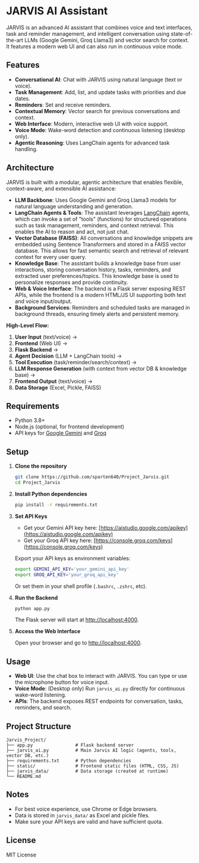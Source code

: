 # JARVIS AI Assistant

JARVIS is an advanced AI assistant that combines voice and text interfaces, task and reminder management, and intelligent conversation using state-of-the-art LLMs (Google Gemini, Groq Llama3) and vector search for context. It features a modern web UI and can also run in continuous voice mode.

## Features

- **Conversational AI**: Chat with JARVIS using natural language (text or voice).
- **Task Management**: Add, list, and update tasks with priorities and due dates.
- **Reminders**: Set and receive reminders.
- **Contextual Memory**: Vector search for previous conversations and context.
- **Web Interface**: Modern, interactive web UI with voice support.
- **Voice Mode**: Wake-word detection and continuous listening (desktop only).
- **Agentic Reasoning**: Uses LangChain agents for advanced task handling.

## Architecture

JARVIS is built with a modular, agentic architecture that enables flexible, context-aware, and extensible AI assistance:

- **LLM Backbone**: Uses Google Gemini and Groq Llama3 models for natural language understanding and generation.
- **LangChain Agents & Tools**: The assistant leverages [LangChain](https://python.langchain.com/) agents, which can invoke a set of "tools" (functions) for structured operations such as task management, reminders, and context retrieval. This enables the AI to reason and act, not just chat.
- **Vector Database (FAISS)**: All conversations and knowledge snippets are embedded using Sentence Transformers and stored in a FAISS vector database. This allows for fast semantic search and retrieval of relevant context for every user query.
- **Knowledge Base**: The assistant builds a knowledge base from user interactions, storing conversation history, tasks, reminders, and extracted user preferences/topics. This knowledge base is used to personalize responses and provide continuity.
- **Web & Voice Interface**: The backend is a Flask server exposing REST APIs, while the frontend is a modern HTML/JS UI supporting both text and voice input/output.
- **Background Services**: Reminders and scheduled tasks are managed in background threads, ensuring timely alerts and persistent memory.

**High-Level Flow:**

1. **User Input** (text/voice) → 
2. **Frontend** (Web UI) → 
3. **Flask Backend** → 
4. **Agent Decision** (LLM + LangChain tools) → 
5. **Tool Execution** (task/reminder/search/context) → 
6. **LLM Response Generation** (with context from vector DB & knowledge base) → 
7. **Frontend Output** (text/voice) → 
8. **Data Storage** (Excel, Pickle, FAISS)

## Requirements

- Python 3.8+
- Node.js (optional, for frontend development)
- API keys for [Google Gemini](https://aistudio.google.com/apikey) and [Groq](https://console.groq.com/keys)

## Setup

1. **Clone the repository**

   ```bash
   git clone https://github.com/sparten640/Project_Jarvis.git
   cd Project_Jarvis
   ```

2. **Install Python dependencies**

   ```bash
   pip install -r requirements.txt
   ```

3. **Set API Keys**

   - Get your Gemini API key here: [https://aistudio.google.com/apikey](https://aistudio.google.com/apikey)
   - Get your Groq API key here: [https://console.groq.com/keys](https://console.groq.com/keys)

   Export your API keys as environment variables:

   ```bash
   export GEMINI_API_KEY='your_gemini_api_key'
   export GROQ_API_KEY='your_groq_api_key'
   ```

   Or set them in your shell profile (`.bashrc`, `.zshrc`, etc).

4. **Run the Backend**

   ```bash
   python app.py
   ```

   The Flask server will start at [http://localhost:4000](http://localhost:4000).

5. **Access the Web Interface**

   Open your browser and go to [http://localhost:4000](http://localhost:4000).

## Usage

- **Web UI**: Use the chat box to interact with JARVIS. You can type or use the microphone button for voice input.
- **Voice Mode**: (Desktop only) Run `jarvis_ai.py` directly for continuous wake-word listening.
- **APIs**: The backend exposes REST endpoints for conversation, tasks, reminders, and search.

## Project Structure

```
Jarvis_Project/
├── app.py                # Flask backend server
├── jarvis_ai.py          # Main Jarvis AI logic (agents, tools, vector DB, etc.)
├── requirements.txt      # Python dependencies
├── static/               # Frontend static files (HTML, CSS, JS)
├── jarvis_data/          # Data storage (created at runtime)
└── README.md
```

## Notes

- For best voice experience, use Chrome or Edge browsers.
- Data is stored in `jarvis_data/` as Excel and pickle files.
- Make sure your API keys are valid and have sufficient quota.

## License

MIT License

